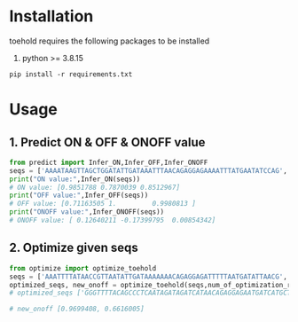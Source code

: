 # Installation
toehold requires the following packages to be installed  
1. python >= 3.8.15
```
pip install -r requirements.txt
```
# Usage
## 1. Predict ON & OFF & ONOFF value
```python
from predict import Infer_ON,Infer_OFF,Infer_ONOFF
seqs = ['AAAATAAGTTAGCTGGATATTGATAAATTTAACAGAGGAGAAAATTTATGAATATCCAG','ATAAACAAAATGGATATTATAGACAAAAAAAACAGAGGAGATTTTTTATGTATAATATC','GATGTTACAAACGATAATATAGACAAAAATAACAGAGGAGAATTTTTATGTATATTATC']
print("ON value:",Infer_ON(seqs))
# ON value: [0.9851788 0.7870039 0.8512967]
print("OFF value:",Infer_OFF(seqs))
# OFF value: [0.71163505 1.         0.9980813 ]
print("ONOFF value:",Infer_ONOFF(seqs))
# ONOFF value: [ 0.12640211 -0.17399795  0.00854342]
```
## 2. Optimize given seqs
```python
from optimize import optimize_toehold
seqs = ['AAATTTTATAACCGTTAATATTGATAAAAAAACAGAGGAGATTTTTAATGATATTAACG','ATCTAAGACTAGTGATTTTCTGACTTTCTTAACAGAGGAGAAAGAAAATGAGAAAATCA']
optimized_seqs, new_onoff = optimize_toehold(seqs,num_of_optimization_rounds = 2)
# optimized_seqs ['GGGTTTTACAGCCCTCAATAGATAGATCATAACAGAGGAGAATGATCATGCTATTGAGG','CCCCTCCCCATAAGTTTTGCTACCCTCCCTAACAGAGGAGAAGGGAGATGAGCAAAACT']

# new_onoff [0.9699408, 0.6616005]
```